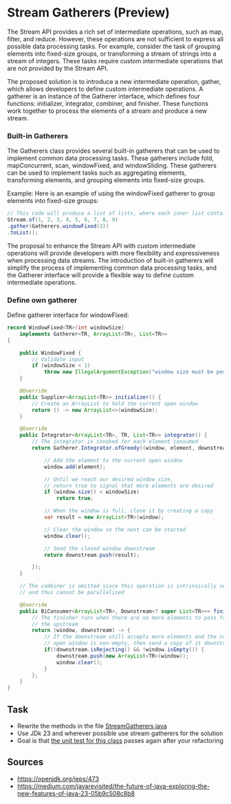 # Stream Gatherers (Preview)
The Stream API provides a rich set of intermediate operations, such as map, filter, and reduce. However, these operations are not sufficient to express all possible data processing tasks. For example, consider the task of grouping elements into fixed-size groups, or transforming a stream of strings into a stream of integers. These tasks require custom intermediate operations that are not provided by the Stream API.

The proposed solution is to introduce a new intermediate operation, gather, which allows developers to define custom intermediate operations. A gatherer is an instance of the Gatherer interface, which defines four functions: initializer, integrator, combiner, and finisher. These functions work together to process the elements of a stream and produce a new stream.

### Built-in Gatherers
The Gatherers class provides several built-in gatherers that can be used to implement common data processing tasks. These gatherers include fold, mapConcurrent, scan, windowFixed, and windowSliding. These gatherers can be used to implement tasks such as aggregating elements, transforming elements, and grouping elements into fixed-size groups.

Example:
Here is an example of using the windowFixed gatherer to group elements into fixed-size groups:
```java
// This code will produce a list of lists, where each inner list contains three elements.
Stream.of(1, 2, 3, 4, 5, 6, 7, 8, 9)
.gather(Gatherers.windowFixed(3))
.toList();
```
The proposal to enhance the Stream API with custom intermediate operations will provide developers with more flexibility and expressiveness when processing data streams. The introduction of built-in gatherers will simplify the process of implementing common data processing tasks, and the Gatherer interface will provide a flexible way to define custom intermediate operations.

### Define own gatherer
Define gatherer interface for windowFixed:
```java
record WindowFixed<TR>(int windowSize)
    implements Gatherer<TR, ArrayList<TR>, List<TR>>
{

    public WindowFixed {
        // Validate input
        if (windowSize < 1)
            throw new IllegalArgumentException("window size must be positive");
    }

    @Override
    public Supplier<ArrayList<TR>> initializer() {
        // Create an ArrayList to hold the current open window
        return () -> new ArrayList<>(windowSize);
    }

    @Override
    public Integrator<ArrayList<TR>, TR, List<TR>> integrator() {
        // The integrator is invoked for each element consumed
        return Gatherer.Integrator.ofGreedy((window, element, downstream) -> {

            // Add the element to the current open window
            window.add(element);

            // Until we reach our desired window size,
            // return true to signal that more elements are desired
            if (window.size() < windowSize)
                return true;

            // When the window is full, close it by creating a copy
            var result = new ArrayList<TR>(window);

            // Clear the window so the next can be started
            window.clear();

            // Send the closed window downstream
            return downstream.push(result);

        });
    }

    // The combiner is omitted since this operation is intrinsically sequential,
    // and thus cannot be parallelized

    @Override
    public BiConsumer<ArrayList<TR>, Downstream<? super List<TR>>> finisher() {
        // The finisher runs when there are no more elements to pass from
        // the upstream
        return (window, downstream) -> {
            // If the downstream still accepts more elements and the current
            // open window is non-empty, then send a copy of it downstream
            if(!downstream.isRejecting() && !window.isEmpty()) {
                downstream.push(new ArrayList<TR>(window));
                window.clear();
            }
        };
    }
}
```
## Task
- Rewrite the methods in the file [StreamGatherers.java](StreamGatherers.java) 
- Use JDk 23 and wherever possible use stream gatherers for the solution
- Goal is that [the unit test for this class](StreamGatherersTest.java) passes again after your refactoring 

## Sources
- https://openjdk.org/jeps/473
- https://medium.com/javarevisited/the-future-of-java-exploring-the-new-features-of-java-23-05b9c508c8b8
